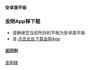 #### 安卓类平板
### 金刚App梯下载

- 请确保您当前所持的平板为安卓类平板
- 请 [点击此处下载金刚App]()

#### 返回到
[金刚梯](https://github.com/a2zitpro/web/blob/master/LadderFree/A.md)

